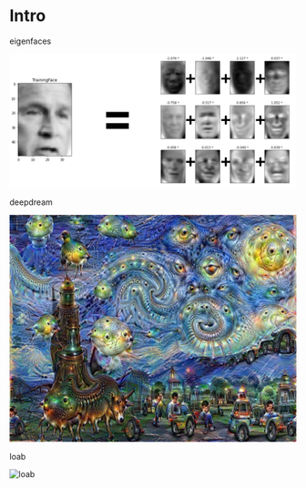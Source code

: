 # Intro
eigenfaces

![Eigenfaces](images/eigenface.png)

deepdream

![Deepdream](images/deepdream.jpg)

loab

![loab](images/loab.PNG)
